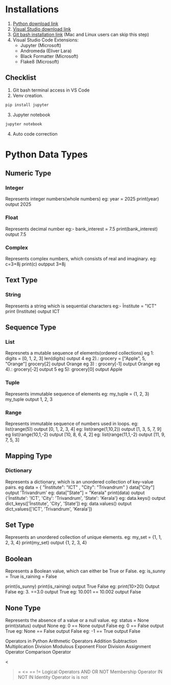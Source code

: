 # Installations

1. [Python download link](https://www.python.org/downloads/)
2. [Visual Studio download link](https://code.visualstudio.com/download)
3. [Git bash installation link](https://git-scm.com/downloads) (Mac and Linux users can skip this step)
4. Visual Studio Code Extensions:
    - Jupyter (Microsoft)
    - Andromeda (Eliver Lara)
    - Black Formatter (Microsoft)
    - Flake8 (Microsoft)

## Checklist
1. Git bash terminal access in VS Code
2. Venv creation. 
```bash 
pip install jupyter
```
3. Jupyter notebook
```bash
jupyter notebook
```
4. Auto code correction

# Python Data Types
## Numeric Type
### Integer
Represents integer numbers(whole numbers)
eg:
year = 2025
print(year)
output
2025

### Float
Represents decimal number
eg:-
bank_interest = 7.5
print(bank_interest)
output
7.5

### Complex
Represents complex numbers, which consists of real and imaginary.
eg:
c=3+8j
print(c)
outpput
3+8j

## Text Type
### String
Represents a string which is sequential characters
eg:-
Ïnstitute = "ICT"
print (Institute)
output
ICT

## Sequence Type
### List
Represnets a mutable sequence of elements(ordered collections)
eg 1:
digits = [0, 1, 2, 3]
len(digits)
output
4
eg 2).:
grocery = ["Apple", 5, "Orange"]
grocery[2]
output
Orange
eg 3) :
grocery[-1]
output
Orange
eg 4).:
grocery[-2]
output
5
eg 5):
grocery[0]
output
Apple

### Tuple
Represents immutable sequence of elements
eg:
my_tuple = (1, 2, 3)
my_tuple
output
1, 2, 3

### Range
Represents immutable sequence of numbers used in loops.
eg:
list(range(5))
output
[0, 1, 2, 3, 4]
eg:
list(range(1,10,2))
output
[1, 3, 5, 7, 9]
eg
list(range(10,1,-2)
output
[10, 8, 6, 4, 2]
eg:
list(range(11,1,-2)
output
[11, 9, 7, 5, 3]

## Mapping Type
### Dictionary
Represents a dictionary, which is an unordered collection of key-value pairs.
eg
data = {
    "Ïnstitute": "ICT" ,
    "City": "Trivandrum"
}
data["City"]
output
'Trivandrum'
eg:
data["State"] = "Kerala"
print(data)
output
{'Ïnstitute': 'ICT', 'City': 'Trivandrum', 'State': 'Kerala'}
eg:
data.keys()
output
dict_keys(['Ïnstitute', 'City', 'State'])
eg:
data.values()
output
dict_values(['ICT', 'Trivandrum', 'Kerala'])

## Set Type
Represents an unordered collection of unique elements.
eg:
my_set = {1, 1, 2, 3, 4}
print(my_set)
output
{1, 2, 3, 4}

## Boolean
Represents a Boolean value, which can either be True or False.
eg:
is_sunny = True
is_raining = False

print(is_sunny)
print(is_raining)
output
True
False
eg:
print(10>20)
Output
False
eg:
3. ==3.0
output
True
eg:
10.001 == 10.002
output
False

## None Type
Represents the absence of a value or a null value.
eg:
status = None
print(status)
output
None
eg:
0 == None
output
False
eg:
0 == False
output
True
eg:
None == False
output
False
eg:
-1 == True
output
False


Operators in Python
Arithmetic Operators
Addition
Subtraction
Multiplication
Division
Modulous
Exponent
Floor Division
Assignment Operator
Comparison Operator
>
<
>=
<=
==
!=
Logical Operators
AND
OR
NOT
Membership Operator
IN
NOT IN
Identity Operator
is
is not
